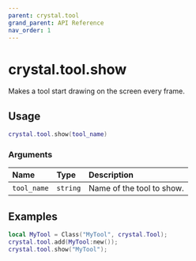 ```yaml
---
parent: crystal.tool
grand_parent: API Reference
nav_order: 1
---
```


# crystal.tool.show

Makes a tool start drawing on the screen every frame.

## Usage

```lua
crystal.tool.show(tool_name)
```

### Arguments

| Name        | Type     | Description               |
| :---------- | :------- | :------------------------ |
| `tool_name` | `string` | Name of the tool to show. |

## Examples

```lua
local MyTool = Class("MyTool", crystal.Tool);
crystal.tool.add(MyTool:new());
crystal.tool.show("MyTool");
```

